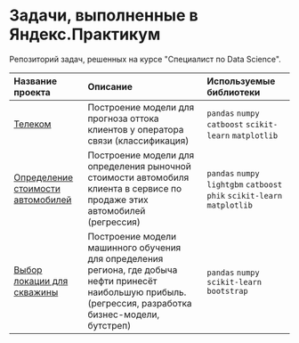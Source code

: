 # Задачи, выполненные в Яндекс.Практикум

Репозиторий задач, решенных на курсе "Специалист по Data Science".

| Название проекта | Описание | Используемые библиотеки | 
| :---------------------- | :---------------------- | :---------------------- |
| [Телеком](telecom) | Построение модели для прогноза оттока клиентов у оператора связи (классификация)| `pandas` `numpy` `catboost` `scikit-learn` `matplotlib`|
| [Определение стоимости автомобилей](auto-price) | Построение модели для определения рыночной стоимости автомобиля клиента в сервисе по продаже этих автомобилей (регрессия) | `pandas` `numpy` `lightgbm` `catboost` `phik` `scikit-learn` `matplotlib`|
| [Выбор локации для скважины](geo-data) | Построение модели машинного обучения для определения региона, где добыча нефти принесёт наибольшую прибыль. (регрессия, разработка бизнес-модели, бутстреп) | `pandas` `numpy` `scikit-learn` `bootstrap`|
